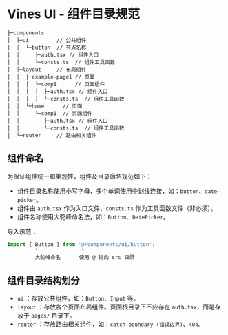 # Vines UI - 组件目录规范

```
├─components
│  ├─ui         // 公共组件
│  │  └─button  // 节点名称
│  │     ├─auth.tsx // 组件入口
│  │     └─consts.ts  // 组件工具函数
│  ├─layout     // 布局组件
│  │  ├─example-page1 // 页面
│  │  │  └─comp1      // 页面组件
│  │  │  │  ├─auth.tsx // 组件入口
│  │  │  │  └─consts.ts  // 组件工具函数
│  │  └─home      // 页面
│  │     └─comp1  // 页面组件
│  │        ├─auth.tsx // 组件入口
│  │        └─consts.ts  // 组件工具函数
│  └─router     // 路由相关组件     
```

## 组件命名

为保证组件统一和美观性，组件及目录命名规范如下：

- 组件目录名称使用小写字母，多个单词使用中划线连接，如：`button`、`date-picker`。
- 组件由 `auth.tsx` 作为入口文件，`consts.ts` 作为工具函数文件（非必须）。
- 组件名称使用大驼峰命名法，如：`Button`、`DatePicker`。

导入示范：

```typescript jsx
import { Button } from '@/components/ui/button';
         ^              ^
         大驼峰命名      使用 @ 指向 src 目录
```

## 组件目录结构划分

- `ui` ：存放公共组件，如：`Button`、`Input` 等。
- `layout` ：存放各个页面布局组件。页面根目录下不应存在 `auth.tsx`，而是存放于 `pages/` 目录下。
- `router` ：存放路由相关组件，如：`catch-boundary (错误边界)`、`404`。